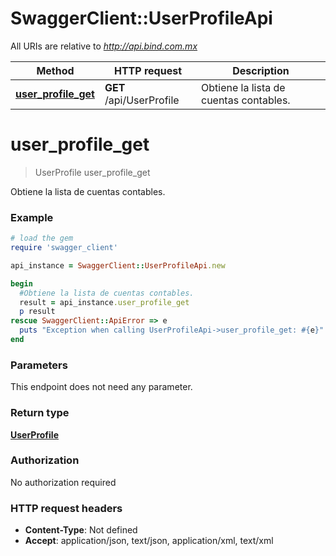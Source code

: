 # SwaggerClient::UserProfileApi

All URIs are relative to *http://api.bind.com.mx*

Method | HTTP request | Description
------------- | ------------- | -------------
[**user_profile_get**](UserProfileApi.md#user_profile_get) | **GET** /api/UserProfile | Obtiene la lista de cuentas contables.


# **user_profile_get**
> UserProfile user_profile_get

Obtiene la lista de cuentas contables.



### Example
```ruby
# load the gem
require 'swagger_client'

api_instance = SwaggerClient::UserProfileApi.new

begin
  #Obtiene la lista de cuentas contables.
  result = api_instance.user_profile_get
  p result
rescue SwaggerClient::ApiError => e
  puts "Exception when calling UserProfileApi->user_profile_get: #{e}"
end
```

### Parameters
This endpoint does not need any parameter.

### Return type

[**UserProfile**](UserProfile.md)

### Authorization

No authorization required

### HTTP request headers

 - **Content-Type**: Not defined
 - **Accept**: application/json, text/json, application/xml, text/xml



